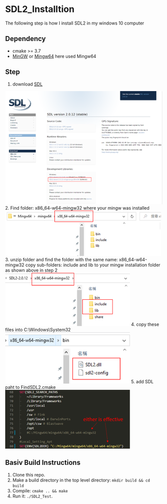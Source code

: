 # SDL2_Installtion
The following step is how I install SDL2 in my windows 10 computer

## Dependency
* cmake >= 3.7
* [MinGW](http://www.mingw.org/) or [Mingw64](http://mingw-w64.org/doku.php)
  here used Mingw64
  
## Step
1. download [SDL](https://www.libsdl.org/download-2.0.php)
 <img src="img/SDL2_DownLoad.png" width="600">
2. Find folder: x86_64-w64-mingw32 where your mingw was installed
 <img src="img/Mingw64.png" width="500">
3. unzip folder and find the folder with the same name: x86_64-w64-mingw32
    copy sub-folders: include and lib to your mingw installation folder as shown above in step 2
 <img src="img/Zip_file.png" width="400">
4. copy these files into C:\Windows\System32
 <img src="img/Dll.png" width="400">
5. add SDL paht to FindSDL2.cmake
 <img src="img/FindSDL2.png" width="400">

 ## Basiv Build Instructions
1. Clone this repo.
2. Make a build directory in the top level directory: `mkdir build && cd build`
3. Compile: `cmake .. && make`
4. Run it: `./SDL2_Test`.
